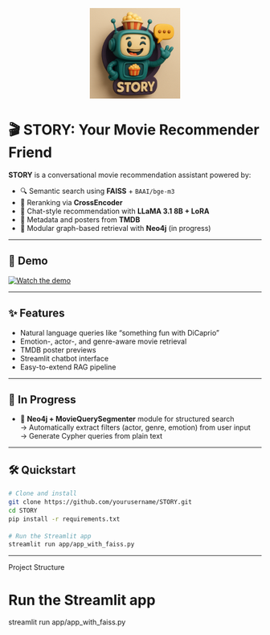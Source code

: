 <p align="center">
  <img src="./logo.png" alt="STORY Logo" width="180"/>
</p>

# 🎬 STORY: Your Movie Recommender Friend

**STORY** is a conversational movie recommendation assistant powered by:
- 🔍 Semantic search using **FAISS** + `BAAI/bge-m3`
- 🔁 Reranking via **CrossEncoder**
- 💬 Chat-style recommendation with **LLaMA 3.1 8B + LoRA**
- 🎥 Metadata and posters from **TMDB**
- 🧠 Modular graph-based retrieval with **Neo4j** (in progress)

---

## 🎥 Demo

[![Watch the demo](https://img.youtube.com/vi/abcd1234/0.jpg)](https://www.youtube.com/watch?v=abcd1234)

---

## ✨ Features

- Natural language queries like “something fun with DiCaprio”
- Emotion-, actor-, and genre-aware movie retrieval
- TMDB poster previews
- Streamlit chatbot interface
- Easy-to-extend RAG pipeline

---

## 🚧 In Progress

- 🧠 **Neo4j + MovieQuerySegmenter** module for structured search  
  → Automatically extract filters (actor, genre, emotion) from user input  
  → Generate Cypher queries from plain text

---

## 🛠️ Quickstart

```bash
# Clone and install
git clone https://github.com/yourusername/STORY.git
cd STORY
pip install -r requirements.txt

# Run the Streamlit app
streamlit run app/app_with_faiss.py
```
---

Project Structure

# Run the Streamlit app
streamlit run app/app_with_faiss.py
